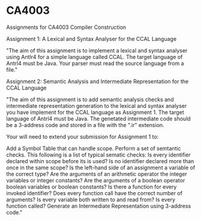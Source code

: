 # CA4003
Assignments for CA4003 Compiler Construction

Assignment 1: A Lexical and Syntax Analyser for the CCAL Language

"The aim of this assignment is to implement a lexical and syntax analyser using Antlr4 for a simple language called CCAL. The target language of Antrl4 must be Java.
Your parser must read the source language from a file."

Assignment 2: Semantic Analysis and Intermediate Representation for the CCAL Language

"The aim of this assignment is to add semantic analysis checks and intermediate representation generation to the lexical and syntax analyser you have implement for the CCAL language as Assignment 1. The target language of Antrl4 must be Java. The genetated intermediate code should be a 3-address code and stored in a file with the ".ir" extension.

Your will need to extend your submission for Assignment 1 to:

Add a Symbol Table that can handle scope.
Perform a set of semtantic checks. This following is a list of typical sematic checks:
Is every identifier declared within scope before its is used?
Is no identifier declared more than once in the same scope?
Is the left-hand side of an assignment a variable of the correct type?
Are the arguments of an arithmetic operator the integer variables or integer constants?
Are the arguments of a boolean operator boolean variables or boolean constants?
Is there a function for every invoked identifier?
Does every function call have the correct number of arguments?
Is every variable both written to and read from?
Is every function called?
Generate an Intermediate Representation using 3-address code."
